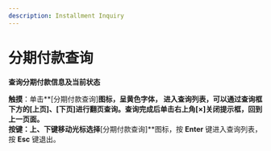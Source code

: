 ```yaml
---
description: Installment Inquiry
---
```


# 分期付款查询

**查询分期付款信息及当前状态**

**触摸**：单击**\[分期付款查询\]**图标，呈黄色字体， 进入查询列表，可以通过查询框下方的\[上页\]、\[下页\]进行翻页查询。查询完成后单击右上角\[×\]关闭提示框，回到上一页面。  
**按键**：上、下键移动光标选择**\[分期付款查询\]**图标，按 **Enter** 键进入查询列表，按 **Esc** 键退出。

